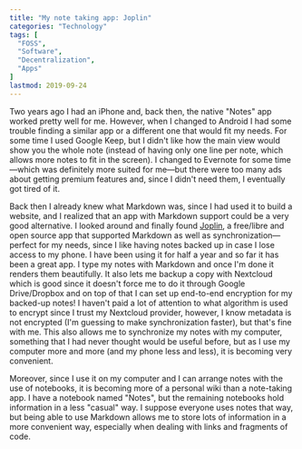 ```yaml
---
title: "My note taking app: Joplin"
categories: "Technology"
tags: [
  "FOSS",
  "Software",
  "Decentralization",
  "Apps"
]
lastmod: 2019-09-24
---
```


Two years ago I had an iPhone and, back then, the native "Notes" app worked
pretty well for me. However, when I changed to Android I had some trouble
finding a similar app or a different one that would fit my needs. For some time
I used Google Keep, but I didn't like how the main view would show you the whole
note (instead of having only one line per note, which allows more notes to fit
in the screen). I changed to Evernote for some time—which was definitely more
suited for me—but there were too many ads about getting premium features and,
since I didn't need them, I eventually got tired of it.

Back then I already knew what Markdown was, since I had used it to build a
website, and I realized that an app with Markdown support could be a very good
alternative. I looked around and finally found [Joplin][j], a free/libre and
open source app that supported Markdown as well as synchronization—perfect for
my needs, since I like having notes backed up in case I lose access to my phone.
I have been using it for half a year and so far it has been a great app. I type
my notes with Markdown and once I'm done it renders them beautifully. It also
lets me backup a copy with Nextcloud which is good since it doesn't force me to
do it through Google Drive/Dropbox and on top of that I can set up end-to-end
encryption for my backed-up notes! I haven't paid a lot of attention to what
algorithm is used to encrypt since I trust my Nextcloud provider, however, I
know metadata is not encrypted (I'm guessing to make synchronization faster),
but that's fine with me. This also allows me to synchronize my notes with my
computer, something that I had never thought would be useful before, but as I
use my computer more and more (and my phone less and less), it is becoming very
convenient.

Moreover, since I use it on my computer and I can arrange notes with the use of
notebooks, it is becoming more of a personal wiki than a note-taking app. I have
a notebook named "Notes", but the remaining notebooks hold information in a less
"casual" way. I suppose everyone uses notes that way, but being able to use
Markdown allows me to store lots of information in a more convenient way,
especially when dealing with links and fragments of code.


[j]: <https://joplinapp.org> "Joplin"
